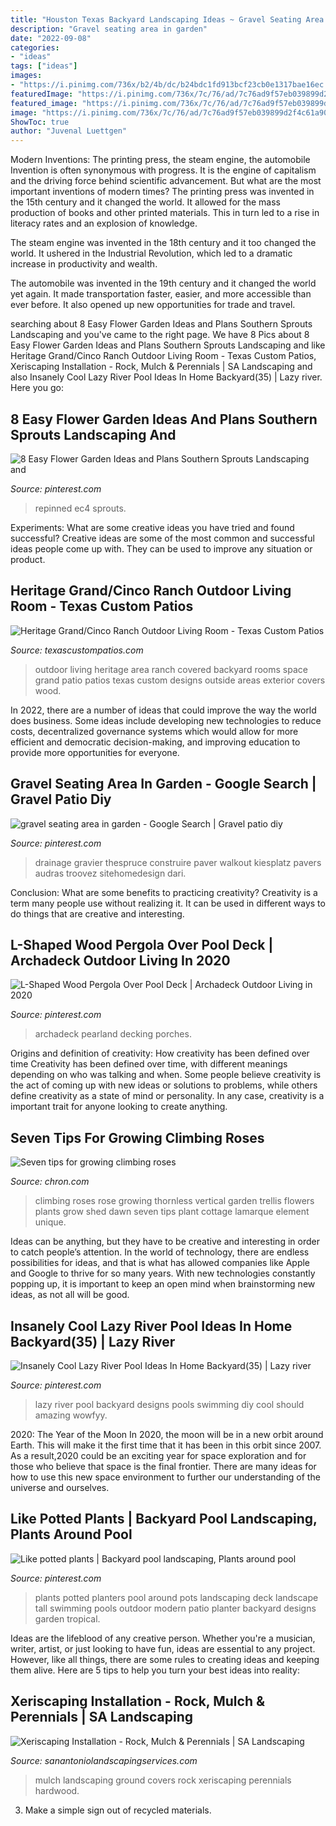 ```yaml
---
title: "Houston Texas Backyard Landscaping Ideas ~ Gravel Seating Area In Garden"
description: "Gravel seating area in garden"
date: "2022-09-08"
categories:
- "ideas"
tags: ["ideas"]
images:
- "https://i.pinimg.com/736x/b2/4b/dc/b24bdc1fd913bcf23cb0e1317bae16ec.jpg"
featuredImage: "https://i.pinimg.com/736x/7c/76/ad/7c76ad9f57eb039899d2f4c61a909c25.jpg"
featured_image: "https://i.pinimg.com/736x/7c/76/ad/7c76ad9f57eb039899d2f4c61a909c25.jpg"
image: "https://i.pinimg.com/736x/7c/76/ad/7c76ad9f57eb039899d2f4c61a909c25.jpg"
ShowToc: true
author: "Juvenal Luettgen"
---
```



Modern Inventions: The printing press, the steam engine, the automobile
Invention is often synonymous with progress. It is the engine of capitalism and the driving force behind scientific advancement. But what are the most important inventions of modern times?
The printing press was invented in the 15th century and it changed the world. It allowed for the mass production of books and other printed materials. This in turn led to a rise in literacy rates and an explosion of knowledge.

The steam engine was invented in the 18th century and it too changed the world. It ushered in the Industrial Revolution, which led to a dramatic increase in productivity and wealth.

The automobile was invented in the 19th century and it changed the world yet again. It made transportation faster, easier, and more accessible than ever before. It also opened up new opportunities for trade and travel.

	

		
searching about 8 Easy Flower Garden Ideas and Plans Southern Sprouts Landscaping and you've came to the right page. We have 8 Pics about 8 Easy Flower Garden Ideas and Plans Southern Sprouts Landscaping and like Heritage Grand/Cinco Ranch Outdoor Living Room - Texas Custom Patios, Xeriscaping Installation - Rock, Mulch &amp; Perennials | SA Landscaping and also Insanely Cool Lazy River Pool Ideas In Home Backyard(35) | Lazy river. Here you go:
		
    
## 8 Easy Flower Garden Ideas And Plans Southern Sprouts Landscaping And

<img loading=lazy src="https://i.pinimg.com/736x/7c/76/ad/7c76ad9f57eb039899d2f4c61a909c25.jpg" onerror="this.onerror=null;this.src='https://tse2.mm.bing.net/th?id=OIP.tRPP97lFvPV1PFJLCiyPzQHaJ4&amp;pid=15.1';" alt="8 Easy Flower Garden Ideas and Plans Southern Sprouts Landscaping and">

_Source: pinterest.com_

>repinned ec4 sprouts. 

	

Experiments: What are some creative ideas you have tried and found successful?
Creative ideas are some of the most common and successful ideas people come up with. They can be used to improve any situation or product.

    
## Heritage Grand/Cinco Ranch Outdoor Living Room - Texas Custom Patios

<img loading=lazy src="https://texascustompatios.com/wp-content/uploads/2015/02/Fowler-overview.jpg" onerror="this.onerror=null;this.src='https://tse1.mm.bing.net/th?id=OIP.2NxCwLEcawDI0ndDA59DagHaE9&amp;pid=15.1';" alt="Heritage Grand/Cinco Ranch Outdoor Living Room - Texas Custom Patios">

_Source: texascustompatios.com_

>outdoor living heritage area ranch covered backyard rooms space grand patio patios texas custom designs outside areas exterior covers wood. 

	

In 2022, there are a number of ideas that could improve the way the world does business. Some ideas include developing new technologies to reduce costs, decentralized governance systems which would allow for more efficient and democratic decision-making, and improving education to provide more opportunities for everyone.

    
## Gravel Seating Area In Garden - Google Search | Gravel Patio Diy

<img loading=lazy src="https://i.pinimg.com/736x/ba/b1/da/bab1da42804ec6d799200a32c1a5625c.jpg" onerror="this.onerror=null;this.src='https://tse4.mm.bing.net/th?id=OIP.LWK50U3Gh48CVzy5h_m0OQHaE8&amp;pid=15.1';" alt="gravel seating area in garden - Google Search | Gravel patio diy">

_Source: pinterest.com_

>drainage gravier thespruce construire paver walkout kiesplatz pavers audras troovez sitehomedesign dari. 

	

Conclusion: What are some benefits to practicing creativity?
Creativity is a term many people use without realizing it. It can be used in different ways to do things that are creative and interesting.

    
## L-Shaped Wood Pergola Over Pool Deck | Archadeck Outdoor Living In 2020

<img loading=lazy src="https://i.pinimg.com/736x/b2/4b/dc/b24bdc1fd913bcf23cb0e1317bae16ec.jpg" onerror="this.onerror=null;this.src='https://tse1.mm.bing.net/th?id=OIP.Rf6JTB9nIYtloMo1H2vgywHaFY&amp;pid=15.1';" alt="L-Shaped Wood Pergola Over Pool Deck | Archadeck Outdoor Living in 2020">

_Source: pinterest.com_

>archadeck pearland decking porches. 

	

Origins and definition of creativity: How creativity has been defined over time
Creativity has been defined over time, with different meanings depending on who was talking and when. Some people believe creativity is the act of coming up with new ideas or solutions to problems, while others define creativity as a state of mind or personality. In any case, creativity is a important trait for anyone looking to create anything.

    
## Seven Tips For Growing Climbing Roses

<img loading=lazy src="https://s.hdnux.com/photos/43/65/30/9393727/3/rawImage.jpg" onerror="this.onerror=null;this.src='https://tse3.mm.bing.net/th?id=OIP.z-h0LqRMWbe47rKk_9duNAHaL1&amp;pid=15.1';" alt="Seven tips for growing climbing roses">

_Source: chron.com_

>climbing roses rose growing thornless vertical garden trellis flowers plants grow shed dawn seven tips plant cottage lamarque element unique. 

	

Ideas can be anything, but they have to be creative and interesting in order to catch people’s attention. In the world of technology, there are endless possibilities for ideas, and that is what has allowed companies like Apple and Google to thrive for so many years. With new technologies constantly popping up, it is important to keep an open mind when brainstorming new ideas, as not all will be good.

    
## Insanely Cool Lazy River Pool Ideas In Home Backyard(35) | Lazy River

<img loading=lazy src="https://i.pinimg.com/736x/eb/f8/e3/ebf8e392fc1ead9e053ebf3d10ac1f52.jpg" onerror="this.onerror=null;this.src='https://tse4.mm.bing.net/th?id=OIP.3GXSHmVKEA8ETkTKhUb79wHaJ4&amp;pid=15.1';" alt="Insanely Cool Lazy River Pool Ideas In Home Backyard(35) | Lazy river">

_Source: pinterest.com_

>lazy river pool backyard designs pools swimming diy cool should amazing wowfyy. 

	

2020: The Year of the Moon
In 2020, the moon will be in a new orbit around Earth. This will make it the first time that it has been in this orbit since 2007. As a result,2020 could be an exciting year for space exploration and for those who believe that space is the final frontier. There are many ideas for how to use this new space environment to further our understanding of the universe and ourselves.

    
## Like Potted Plants | Backyard Pool Landscaping, Plants Around Pool

<img loading=lazy src="https://i.pinimg.com/736x/c7/a2/c6/c7a2c68cb61c52e105f2826947e19841--large-pots-potted-plants.jpg" onerror="this.onerror=null;this.src='https://tse1.mm.bing.net/th?id=OIP.8NchkpcaYEbgWJQgJgPZ_wHaFj&amp;pid=15.1';" alt="Like potted plants | Backyard pool landscaping, Plants around pool">

_Source: pinterest.com_

>plants potted planters pool around pots landscaping deck landscape tall swimming pools outdoor modern patio planter backyard designs garden tropical. 

	

Ideas are the lifeblood of any creative person. Whether you're a musician, writer, artist, or just looking to have fun, ideas are essential to any project. However, like all things, there are some rules to creating ideas and keeping them alive. Here are 5 tips to help you turn your best ideas into reality:

    
## Xeriscaping Installation - Rock, Mulch &amp; Perennials | SA Landscaping

<img loading=lazy src="https://www.sanantoniolandscapingservices.com/wp-content/uploads/2018/01/mulch-hardwood1.jpg" onerror="this.onerror=null;this.src='https://tse2.mm.bing.net/th?id=OIP.zlzJI13iOzPl19SHF5djhQHaFj&amp;pid=15.1';" alt="Xeriscaping Installation - Rock, Mulch &amp; Perennials | SA Landscaping">

_Source: sanantoniolandscapingservices.com_

>mulch landscaping ground covers rock xeriscaping perennials hardwood. 

	

3. Make a simple sign out of recycled materials.

